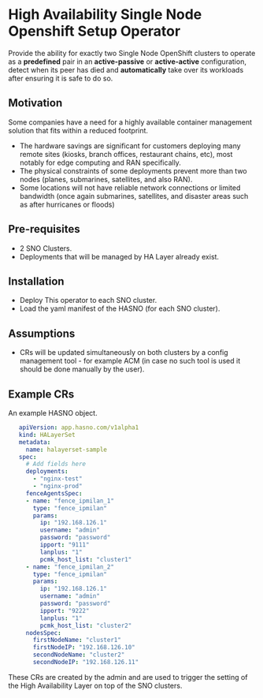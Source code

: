 # High Availability Single Node Openshift Setup Operator

Provide the ability for exactly two Single Node OpenShift clusters to operate as a **predefined** pair in an **active-passive** or **active-active** configuration, detect when its peer has died and **automatically** take over its workloads after ensuring it is safe to do so.

## Motivation

Some companies have a need for a highly available container management solution that fits within a reduced footprint.
- The hardware savings are significant for customers deploying many remote sites (kiosks, branch offices, restaurant chains, etc), most notably for edge computing and RAN specifically.
- The physical constraints of some deployments prevent more than two nodes (planes, submarines, satellites, and also RAN).
- Some locations will not have reliable network connections or limited bandwidth (once again submarines, satellites, and disaster areas such as after hurricanes or floods)

## Pre-requisites
* 2 SNO Clusters.
* Deployments that will be managed by HA Layer already exist.

## Installation
* Deploy This operator to each SNO cluster.
* Load the yaml manifest of the HASNO (for each SNO cluster).

## Assumptions
* CRs will be updated simultaneously on both clusters by a config management tool - for example ACM (in case no such tool is used it should be done manually by the user).

## Example CRs
An example HASNO object.
```yaml
   apiVersion: app.hasno.com/v1alpha1
   kind: HALayerSet
   metadata:
     name: halayerset-sample
   spec:
     # Add fields here
     deployments:
       - "nginx-test"
       - "nginx-prod"
     fenceAgentsSpec:
     - name: "fence_ipmilan_1"
       type: "fence_ipmilan"
       params:
         ip: "192.168.126.1"
         username: "admin"
         password: "password"
         ipport: "9111"
         lanplus: "1"
         pcmk_host_list: "cluster1"
     - name: "fence_ipmilan_2"
       type: "fence_ipmilan"
       params:
         ip: "192.168.126.1"
         username: "admin"
         password: "password"
         ipport: "9222"
         lanplus: "1"
         pcmk_host_list: "cluster2"
     nodesSpec:
       firstNodeName: "cluster1"
       firstNodeIP: "192.168.126.10"
       secondNodeName: "cluster2"
       secondNodeIP: "192.168.126.11"
```
These CRs are created by the admin and are used to trigger the setting of the High Availability Layer on top of the SNO clusters.